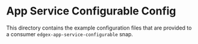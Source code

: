# App Service Configurable Config
This directory contains the example configuration files that are provided to a consumer `edgex-app-service-configurable` snap.
